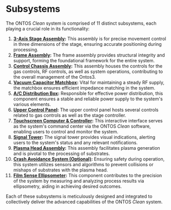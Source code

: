 # Subsystems

The ONTOS _Clean_ system is comprised of 11 distinct subsystems, each playing a crucial role in its functionality:

1. [**3-Axis Stage Assembly**](3-axis-stage-overview.md)**:** This assembly is for precise movement control in three dimensions of the stage, ensuring accurate positioning during processing.
2. [**Frame Assembly**](broken-reference)**:** The frame assembly provides structural integrity and support, forming the foundational framework for the entire system.
3. [**Control Chassis Assembly**](broken-reference)**:** This assembly houses the controls for the gas controls, RF controls, as well as system operations, contributing to the overall management of the Ontos3.
4. [**Vacuum Capacitor Matchbox**](vacuum-cap-matchbox-assembly-components.md)**:** Vital for maintaining a steady RF supply, the matchbox ensures efficient impedance matching in the system.
5. [**A/C Distribution Box**](a-c-distribution-box.md)**:** Responsible for effective power distribution, this component ensures a stable and reliable power supply to the system's various elements.
6. [**Upper Control Panel**](upper-control-panel-components.md)**:** The upper control panel hosts several controls related to gas controls as well as the stage controller.&#x20;
7. [**Touchscreen Computer & Controller**](touchscreen-computer-and-controller.md)**:** This interactive interface serves as the system's command center via the ONTOS _Clean_ software, enabling users to control and monitor the system.
8. [**Signal Tower**](signal-tower.md)**:** The signal tower provides visual indications, alerting users to the system's status and any relevant notifications.
9. [**Plasma Head Assembly**](plasma-head-assembly.md)**:** This assembly facilitates plasma generation and is pivotal to the processing of substrates.
10. [**Crash Avoidance System (Optional)**](crash-avoidance-system.md)**:** Ensuring safety during operation, this system utilizes sensors and algorithms to prevent collisions or mishaps of substrates with the plasma head.
11. [**Film Sense Ellipsometer**](elipsometry-system-components.md)**:** This component contributes to the precision of the system by measuring and analyzing process results via ellipsometry, aiding in achieving desired outcomes.

Each of these subsystems is meticulously designed and integrated to collectively deliver the advanced capabilities of the ONTOS _Clean_ system.



